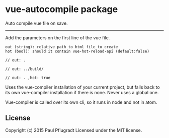 # vue-autocompile package

Auto compile vue file on save.

---

Add the parameters on the first line of the vue file.

```
out (string): relative path to html file to create
hot (bool): should it contain vue-hot-reload-api (default:false)
```

```
// out: .
```

```
// out: ../build/
```

```
// out: . ,hot: true
```

Uses the vue-compiler installation of your current project, but falls back to its own vue-compiler installation if there is none. Never uses a global one.

Vue-compiler is called over its own cli, so it runs in node and not in atom.

## License
Copyright (c) 2015 Paul Pflugradt
Licensed under the MIT license.

